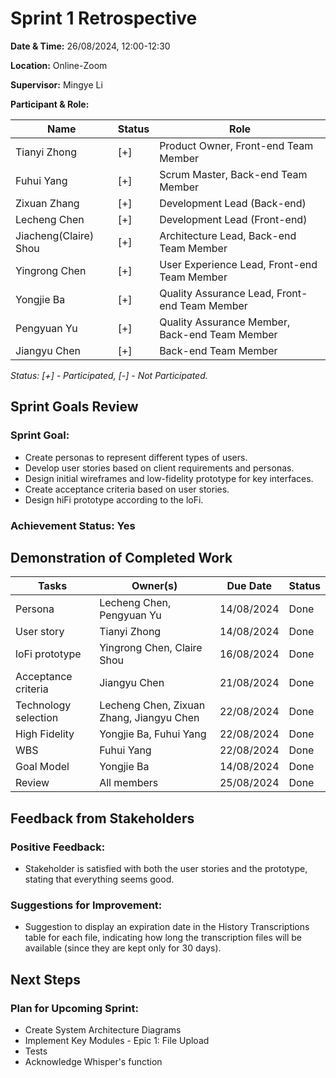 # Sprint 1 Retrospective

**Date & Time:** 26/08/2024, 12:00-12:30

**Location:** Online-Zoom

**Supervisor:** Mingye Li

**Participant & Role:**

| Name                  | Status | Role                                           |
|-----------------------|--------|------------------------------------------------|
| Tianyi Zhong          | [+]    | Product Owner, Front-end Team Member           |
| Fuhui Yang            | [+]    | Scrum Master, Back-end Team Member             |
| Zixuan Zhang          | [+]    | Development Lead (Back-end)                    |
| Lecheng Chen          | [+]    | Development Lead (Front-end)                   |
| Jiacheng(Claire) Shou | [+]    | Architecture Lead, Back-end Team Member        |
| Yingrong Chen         | [+]    | User Experience Lead, Front-end Team Member    |
| Yongjie Ba            | [+]    | Quality Assurance Lead, Front-end Team Member  |
| Pengyuan Yu           | [+]    | Quality Assurance Member, Back-end Team Member |
| Jiangyu Chen          | [+]    | Back-end Team Member                           |

*Status: [+] - Participated, [-] - Not Participated.*

## Sprint Goals Review

### Sprint Goal:

- Create personas to represent different types of users.
- Develop user stories based on client requirements and personas.
- Design initial wireframes and low-fidelity prototype for key interfaces.
- Create acceptance criteria based on user stories.
- Design hiFi prototype according to the loFi.

### Achievement Status: **Yes**

## Demonstration of Completed Work

| Tasks                | Owner(s)                                 | Due Date   | Status |
|----------------------|------------------------------------------|------------|--------|
| Persona              | Lecheng Chen, Pengyuan Yu                | 14/08/2024 | Done   |
| User story           | Tianyi Zhong                             | 14/08/2024 | Done   |
| loFi prototype       | Yingrong Chen, Claire Shou               | 16/08/2024 | Done   |
| Acceptance criteria  | Jiangyu Chen                             | 21/08/2024 | Done   |
| Technology selection | Lecheng Chen, Zixuan Zhang, Jiangyu Chen | 22/08/2024 | Done   |
| High Fidelity        | Yongjie Ba, Fuhui Yang                   | 22/08/2024 | Done   |
| WBS                  | Fuhui Yang                               | 22/08/2024 | Done   |
| Goal Model           | Yongjie Ba                               | 14/08/2024 | Done   |
| Review               | All members                              | 25/08/2024 | Done   |

## Feedback from Stakeholders

### Positive Feedback:

- Stakeholder is satisfied with both the user stories and the prototype, stating that everything
seems good.

### Suggestions for Improvement:

- Suggestion to display an expiration date in the History Transcriptions table for each file,
indicating how long the transcription files will be available (since they are kept only for 30 
  days).

## Next Steps

### Plan for Upcoming Sprint:

- Create System Architecture Diagrams
- Implement Key Modules - Epic 1: File Upload
- Tests
- Acknowledge Whisper's function
